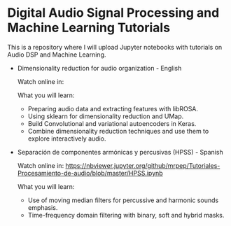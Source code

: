 # Digital Audio Signal Processing and Machine Learning Tutorials

This is a repository where I will upload Jupyter notebooks with tutorials on Audio DSP and Machine Learning.

- Dimensionality reduction for audio organization - English
  
  Watch online in:

  What you will learn:
    - Preparing audio data and extracting features with libROSA.
    - Using sklearn for dimensionality reduction and UMap.
    - Build Convolutional and variational autoencoders in Keras.
    - Combine dimensionality reduction techniques and use them to explore interactively audio.

- Separación de componentes armónicas y percusivas (HPSS) - Spanish
  
  Watch online in:
  https://nbviewer.jupyter.org/github/mrpep/Tutoriales-Procesamiento-de-audio/blob/master/HPSS.ipynb
  
  What you will learn:
    - Use of moving median filters for percussive and harmonic sounds emphasis.
    - Time-frequency domain filtering with binary, soft and hybrid masks.
    

